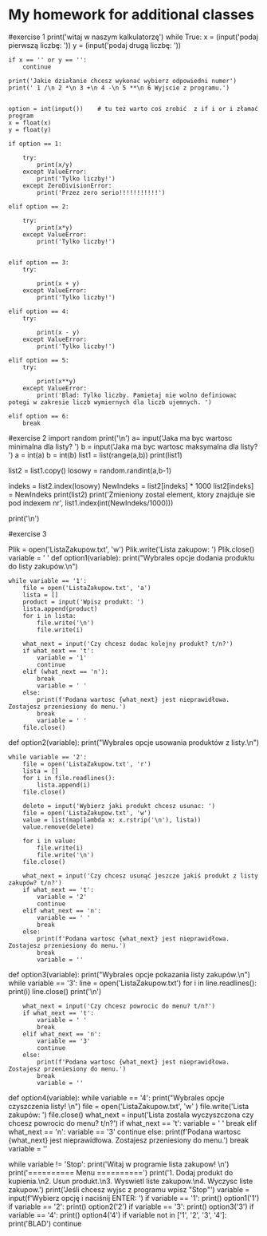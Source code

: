 
# My homework for additional classes

#exercise 1
print('witaj w naszym kalkulatorzę')
while True:
    x = (input('podaj pierwszą liczbę: '))
    y = (input('podaj drugą liczbę: '))


    if x == '' or y == '':
        continue

    print('Jakie działanie chcesz wykonać wybierz odpowiedni numer')
    print(' 1 /\n 2 *\n 3 +\n 4 -\n 5 **\n 6 Wyjscie z programu.')


    option = int(input())    # tu też warto coś zrobić  z if i or i złamać program
    x = float(x)
    y = float(y)

    if option == 1:

        try:
            print(x/y)
        except ValueError:
            print('Tylko liczby!')
        except ZeroDivisionError:
            print('Przez zero serio!!!!!!!!!!!')

    elif option == 2:

        try:
            print(x*y)
        except ValueError:
            print('Tylko liczby!')


    elif option == 3:
        try:

            print(x + y)
        except ValueError:
            print('Tylko liczby!')

    elif option == 4:
        try:

            print(x - y)
        except ValueError:
            print('Tylko liczby!')

    elif option == 5:
        try:

            print(x**y)
        except ValueError:
            print('Blad: Tylko liczby. Pamietaj nie wolno definiowac potegi w zakresie liczb wymiernych dla liczb ujemnych. ')

    elif option == 6:
        break



#exercise 2
import random
print('\n')
a= input('Jaka ma byc wartosc minimalna dla listy? ')
b = input('Jaka ma byc wartosc maksymalna dla listy? ')
a = int(a)
b = int(b)
list1 = list(range(a,b))
print(list1)

list2 = list1.copy()
losowy = random.randint(a,b-1)

indeks = list2.index(losowy)
NewIndeks = list2[indeks] * 1000
list2[indeks] = NewIndeks
print(list2)
print('Zmieniony zostal element, ktory znajduje sie pod indexem nr', list1.index(int(NewIndeks/1000)))

print('\n')

#exercise 3

Plik = open('ListaZakupow.txt', 'w')
Plik.write('Lista zakupow: ')
Plik.close()
variable = ' '
def option1(variable):
    print("Wybrales opcje dodania produktu do listy zakupów.\n")

    while variable == '1':
        file = open('ListaZakupow.txt', 'a')
        lista = []
        product = input('Wpisz produkt: ')
        lista.append(product)
        for i in lista:
            file.write('\n')
            file.write(i)

        what_next = input('Czy chcesz dodac kolejny produkt? t/n?')
        if what_next == 't':
            variable = '1'
            continue
        elif (what_next == 'n'):
            break
            variable = ' '
        else:
            print(f'Podana wartosc {what_next} jest nieprawidłowa. Zostajesz przeniesiony do menu.')
            break
            variable = ' '
        file.close()

def option2(variable):
    print("Wybrales opcje usowania produktów z listy.\n")

    while variable == '2':
        file = open('ListaZakupow.txt', 'r')
        lista = []
        for i in file.readlines():
            lista.append(i)
        file.close()

        delete = input('Wybierz jaki produkt chcesz usunac: ')
        file = open('ListaZakupow.txt', 'w')
        value = list(map(lambda x: x.rstrip('\n'), lista))
        value.remove(delete)

        for i in value:
            file.write(i)
            file.write('\n')
        file.close()

        what_next = input('Czy chcesz usunąć jeszcze jakiś produkt z listy zakupów? t/n?')
        if what_next == 't':
            variable = '2'
            continue
        elif what_next == 'n':
            variable == ' '
            break
        else:
            print(f'Podana wartosc {what_next} jest nieprawidłowa. Zostajesz przeniesiony do menu.')
            break
            variable = ''


def option3(variable):
    print("Wybrales opcje pokazania listy zakupów.\n")
    while variable == '3':
        line = open('ListaZakupow.txt')
        for i in line.readlines():
            print(i)
        line.close()
        print('\n')

        what_next = input('Czy chcesz powrocic do menu? t/n?')
        if what_next == 't':
            variable = ' '
            break
        elif what_next == 'n':
            variable == '3'
            continue
        else:
            print(f'Podana wartosc {what_next} jest nieprawidłowa. Zostajesz przeniesiony do menu.')
            break
            variable = ''

def option4(variable):
    while variable == '4':
        print("Wybrales opcje czyszczenia listy! \n")
        file = open('ListaZakupow.txt', 'w' )
        file.write('Lista zakupów: ')
        file.close()
        what_next = input('Lista zostala wyczyszczona czy chcesz powrocic do menu? t/n?')
        if what_next == 't':
            variable = ' '
            break
        elif what_next == 'n':
            variable == '3'
            continue
        else:
            print(f'Podana wartosc {what_next} jest nieprawidłowa. Zostajesz przeniesiony do menu.')
            break
            variable = ''


while variable != 'Stop':
    print('Witaj w programie lista zakupow! \n')
    print('========== Menu ==========')
    print('1. Dodaj produkt do kupienia.\n2. Usun produkt.\n3. Wyswietl liste zakupow.\n4. Wyczysc liste zakupow.')
    print('Jeśli chcesz wyjsc z programu wpisz "Stop"')
    variable = input(f'Wybierz opcję i naciśnij ENTER: ')
    if variable == '1':
        print()
        option1('1')
    if variable == '2':
        print()
        option2('2')
    if variable == '3':
        print()
        option3('3')
    if variable == '4':
        print()
        option4('4')
    if variable not in ['1', '2', '3', '4']:
        print('BLAD')
        continue
